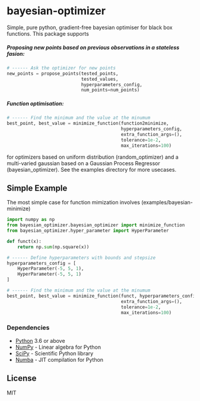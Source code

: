 # bayesian-optimizer
Simple, pure python, gradient-free bayesian optimiser for black box functions. This package supports
##### Proposing new points based on previous observations in a stateless fasion:
```python
# ------ Ask the optimizer for new points
new_points = propose_points(tested_points,
                            tested_values,
                            hyperparameters_config,
                            num_points=num_points)
```
##### Function optimisation:
```python
# ------ Find the minimum and the value at the minumum
best_point, best_value = minimize_function(function2minimize,
                                           hyperparameters_config,
                                           extra_function_args=(),
                                           tolerance=1e-2,
                                           max_iterations=100)
```
for optimizers based on uniform distribution (random_optimizer) and a multi-varied gaussian based on a Gaussian Process Regressor (bayesian_optimizer). See the examples directory for more usecases.

## Simple Example
The most simple case for function mimization involves (examples/bayesian-minimize)

```python
import numpy as np
from bayesian_optimizer.bayesian_optimizer import minimize_function
from bayesian_optimizer.hyper_parameter import HyperParameter

def funct(x):
    return np.sum(np.square(x))

# ------ Define hyperparameters with bounds and stepsize
hyperparameters_config = [
    HyperParameter(-5, 5, 1),
    HyperParameter(-5, 5, 1)
]

# ------ Find the minimum and the value at the minumum
best_point, best_value = minimize_function(funct, hyperparameters_config,
                                           extra_function_args=(),
                                           tolerance=1e-2,
                                           max_iterations=100)
```

### Dependencies
* [Python] 3.6 or above
* [NumPy] - Linear algebra for Python
* [SciPy] - Scientific Python library
* [Numba] - JIT compilation for Python



License
----

MIT


[//]: # (These are reference links used in the body of this note and get stripped out when the markdown processor does its job. There is no need to format nicely because it shouldn't be seen. Thanks SO - http://stackoverflow.com/questions/4823468/store-comments-in-markdown-syntax)


   [numpy]: <http://www.numpy.org/>
   [python]: <https://www.python.org/>
   [scipy]: <https://www.scipy.org/index.html>
   [numba]: <https://numba.pydata.org/numba-doc/dev/index.html>